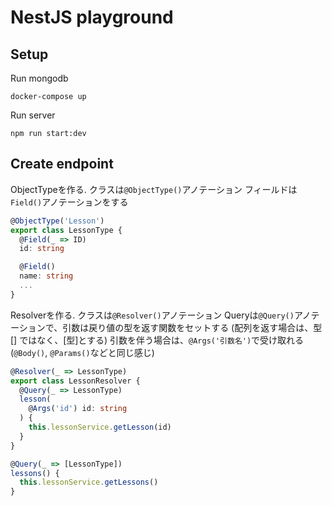 # NestJS playground

## Setup
Run mongodb

```shell
docker-compose up
```

Run server

```shell
npm run start:dev
```

## Create endpoint

ObjectTypeを作る.
クラスは`@ObjectType()`アノテーション
フィールドは`Field()`アノテーションをする

```ts
@ObjectType('Lesson')
export class LessonType {
  @Field(_ => ID)
  id: string

  @Field()
  name: string
  ...
}
```

Resolverを作る.
クラスは`@Resolver()`アノテーション
Queryは`@Query()`アノテーションで、引数は戻り値の型を返す関数をセットする
(配列を返す場合は、型 \[\] ではなく、\[型\]とする)
引数を伴う場合は、`@Args('引数名')`で受け取れる(`@Body()`, `@Params()`などと同じ感じ)

```ts
@Resolver(_ => LessonType)
export class LessonResolver {
  @Query(_ => LessonType)
  lesson(
    @Args('id') id: string
  ) {
    this.lessonService.getLesson(id)
  }
}
```

```ts
@Query(_ => [LessonType])
lessons() {
  this.lessonService.getLessons()
}
```
